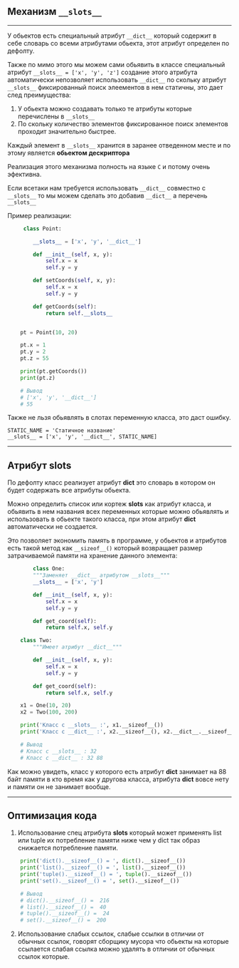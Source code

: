 Механизм `__slots__`
---
---
У обьектов есть специальный атрибут `__dict__` который содержит
в себе словарь со всеми атрибутами обьекта, этот атрибут определен 
по дефолту.

Также по мимо этого мы можем сами обьявить в классе специальный 
атрибут `__slots__ = ['x', 'y', 'z']` создание этого атрибута
автоматически непозволяет использовать `__dict__` по скольку 
атрибут `__slots__` фиксированный поиск элеементов в нем статичны,
это дает след преимущества:

1) У обьекта можно создавать только те атрибуты которые 
   перечислены в `__slots__`
2) По скольку количество элементов фиксированное поиск элементов 
проходит значительно быстрее.
   
Каждый элемент в `__slots__` хранится в заранее отведенном месте
и по этому является **обьектом дескриптора**

Реализация этого механизма полность на языке `C` и потому очень 
эфективна.

Если всетаки нам требуется использовать `__dict__` совместно с 
`__slots__` то мы можем сделать это добавив `__dict__` а перечень
`__slots__`

Пример реализации:

```python
     class Point:

        __slots__ = ['x', 'y', '__dict__']

        def __init__(self, x, y):
            self.x = x
            self.y = y

        def setCoords(self, x, y):
            self.x = x
            self.y = y

        def getCoords(self):
            return self.__slots__


    pt = Point(10, 20)

    pt.x = 1
    pt.y = 2
    pt.z = 55

    print(pt.getCoords())
    print(pt.z)

    # Вывод
    # ['x', 'y', '__dict__']
    # 55
```

Также не льзя обьявлять в слотах переменную класса, это 
даст ошибку.

    STATIC_NAME = 'Статичное название'
    __slots__ = ['x', 'y', '__dict__', STATIC_NAME]

---

Атрибут __slots__ 
---

По дефолту класс реализует атрибут __dict__ это словарь в котором он 
будет содержать все атрибуты обьекта.

Можно определить список или кортеж __slots__ как атрибут класса, и обьявить 
в нем названия всех переменных которые можно обьявлять и использовать в обьекте
такого класса, при этом атрибут __dict__ автоматически не создается.

Это позволяет экономить память в программе, у обьектов и атрибутов есть такой 
метод как `__sizeof__()` который возвращает размер затрачиваемой памяти на 
хранение данного элемента:

```python
        class One:
        """Заменяет __dict__ атрибутом __slots__"""
        __slots__ = ['x', 'y']

        def __init__(self, x, y):
            self.x = x
            self.y = y

        def get_coord(self):
            return self.x, self.y

    class Two:
        """Имеет атрибут __dict__"""

        def __init__(self, x, y):
            self.x = x
            self.y = y

        def get_coord(self):
            return self.x, self.y

    x1 = One(10, 20)
    x2 = Two(100, 200)

    print('Класс с __slots__ :', x1.__sizeof__())
    print('Класс с __dict__ :', x2.__sizeof__(), x2.__dict__.__sizeof__())

    # Вывод
    # Класс с __slots__ : 32
    # Класс с __dict__ : 32 88
```

Как можно увидеть, класс у которого есть атрибут __dict__ занимает на 88 байт 
памяти в кто время как у другова класса, атрибута __dict__ вовсе нету и памяти 
он не занимает вообще. 

---

Оптимизация кода
---

1) Использование спец атрибута __slots__ который может применять list или tuple
их потребление памяти ниже чем у dict так образ снижается потребление памяти.
   

```python
    print('dict().__sizeof__() = ', dict().__sizeof__())
    print('list().__sizeof__() = ', list().__sizeof__())
    print('tuple().__sizeof__() = ', tuple().__sizeof__())
    print('set().__sizeof__() = ', set().__sizeof__())

    # Вывод
    # dict().__sizeof__() =  216
    # list().__sizeof__() =  40
    # tuple().__sizeof__() =  24
    # set().__sizeof__() =  200
```

2) Использование слабых ссылок, слабые ссылки в отличии от обычных ссылок, 
говорят сборщику мусора что обьекты на которые ссылается слабая ссылка можно 
удалять в отличии от обычных ссылок которые.